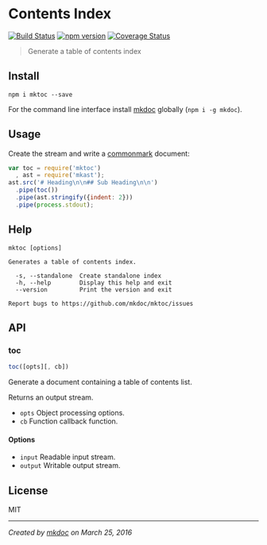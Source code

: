 # Contents Index

[![Build Status](https://travis-ci.org/mkdoc/mktoc.svg?v=3)](https://travis-ci.org/mkdoc/mktoc)
[![npm version](http://img.shields.io/npm/v/mktoc.svg?v=3)](https://npmjs.org/package/mktoc)
[![Coverage Status](https://coveralls.io/repos/mkdoc/mktoc/badge.svg?branch=master&service=github&v=3)](https://coveralls.io/github/mkdoc/mktoc?branch=master)

> Generate a table of contents index

## Install

```
npm i mktoc --save
```

For the command line interface install [mkdoc][] globally (`npm i -g mkdoc`).

## Usage

Create the stream and write a [commonmark][] document:

```javascript
var toc = require('mktoc')
  , ast = require('mkast');
ast.src('# Heading\n\n## Sub Heading\n\n')
  .pipe(toc())
  .pipe(ast.stringify({indent: 2}))
  .pipe(process.stdout);
```

## Help

```
mktoc [options]

Generates a table of contents index.

  -s, --standalone  Create standalone index
  -h, --help        Display this help and exit
  --version         Print the version and exit

Report bugs to https://github.com/mkdoc/mktoc/issues
```

## API

### toc

```javascript
toc([opts][, cb])
```

Generate a document containing a table of contents list.

Returns an output stream.

* `opts` Object processing options.
* `cb` Function callback function.

#### Options

* `input` Readable input stream.
* `output` Writable output stream.

## License

MIT

---

*Created by [mkdoc](https://github.com/mkdoc/mkdoc) on March 25, 2016*

[mkdoc]: https://github.com/mkdoc/mkdoc
[commonmark]: http://commonmark.org
[jshint]: http://jshint.com
[jscs]: http://jscs.info

